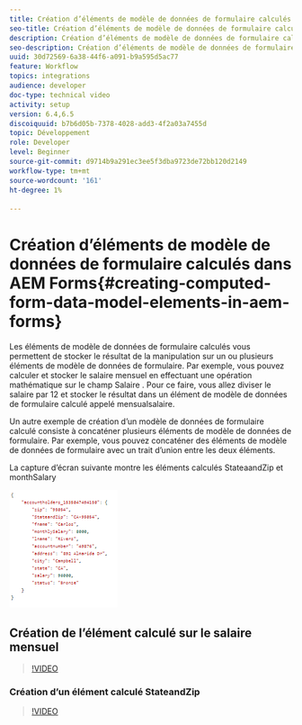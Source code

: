 ```yaml
---
title: Création d’éléments de modèle de données de formulaire calculés dans AEM Forms
seo-title: Création d’éléments de modèle de données de formulaire calculés dans AEM Forms
description: Création d’éléments de modèle de données de formulaire calculés
seo-description: Création d’éléments de modèle de données de formulaire calculés
uuid: 30d72569-6a38-44f6-a091-b9a595d5ac77
feature: Workflow
topics: integrations
audience: developer
doc-type: technical video
activity: setup
version: 6.4,6.5
discoiquuid: b7b6d05b-7378-4028-add3-4f2a03a7455d
topic: Développement
role: Developer
level: Beginner
source-git-commit: d9714b9a291ec3ee5f3dba9723de72bb120d2149
workflow-type: tm+mt
source-wordcount: '161'
ht-degree: 1%

---
```



# Création d’éléments de modèle de données de formulaire calculés dans AEM Forms{#creating-computed-form-data-model-elements-in-aem-forms}

Les éléments de modèle de données de formulaire calculés vous permettent de stocker le résultat de la manipulation sur un ou plusieurs éléments de modèle de données de formulaire. Par exemple, vous pouvez calculer et stocker le salaire mensuel en effectuant une opération mathématique sur le champ Salaire . Pour ce faire, vous allez diviser le salaire par 12 et stocker le résultat dans un élément de modèle de données de formulaire calculé appelé mensualsalaire.

Un autre exemple de création d’un modèle de données de formulaire calculé consiste à concaténer plusieurs éléments de modèle de données de formulaire. Par exemple, vous pouvez concaténer des éléments de modèle de données de formulaire avec un trait d’union entre les deux éléments.

La capture d’écran suivante montre les éléments calculés StateaandZip et monthSalary

![computedfdmelement](assets/computedfdmelement.gif)

## Création de l’élément calculé sur le salaire mensuel

>[!VIDEO](https://video.tv.adobe.com/v/23855?quality=9&learn=on)

### Création d’un élément calculé StateandZip

>[!VIDEO](https://video.tv.adobe.com/v/23856/?quality=9&learn=on)

